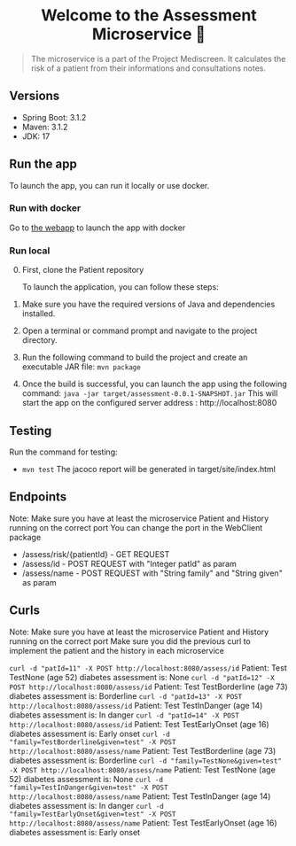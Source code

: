 <h1 align="center">Welcome to the Assessment Microservice 👋</h1>
<p>
</p>

> The microservice is a part of the Project Mediscreen. It calculates the risk of a patient from their informations and consultations notes.

## Versions
- Spring Boot: 3.1.2
- Maven: 3.1.2
- JDK: 17

## Run the app

To launch the app, you can run it locally or use docker.

### Run with docker
Go to [the webapp](https://github.com/hisarandre/Mediscreen-webapp) to launch the app with docker

### Run local

0. First, clone the Patient repository

   To launch the application, you can follow these steps:

1. Make sure you have the required versions of Java and dependencies installed.
2. Open a terminal or command prompt and navigate to the project directory.
3. Run the following command to build the project and create an executable JAR file:
   ` mvn package `
4. Once the build is successful, you can launch the app using the following command:
   ` java -jar target/assessment-0.0.1-SNAPSHOT.jar `
   This will start the app on the configured server address : http://localhost:8080

## Testing

Run the command for testing:
- `mvn test`
The jacoco report will be generated in target/site/index.html


## Endpoints
Note:
Make sure you have at least the microservice Patient and History running on the correct port
You can change the port in the WebClient package

- /assess/risk/{patientId} - GET REQUEST
- /assess/id  - POST REQUEST with "Integer patId" as param
- /assess/name  - POST REQUEST with "String family" and "String given" as param

## Curls
Note:
Make sure you have at least the microservice Patient and History running on the correct port
Make sure you did the previous curl to implement the patient and the history in each microservice

`curl -d "patId=11" -X POST http://localhost:8080/assess/id`
Patient: Test TestNone (age 52) diabetes assessment is: None
`curl -d "patId=12" -X POST http://localhost:8080/assess/id`
Patient: Test TestBorderline (age 73) diabetes assessment is: Borderline
`curl -d "patId=13" -X POST http://localhost:8080/assess/id`
Patient: Test TestInDanger (age 14) diabetes assessment is: In danger
`curl -d "patId=14" -X POST http://localhost:8080/assess/id`
Patient: Test TestEarlyOnset (age 16) diabetes assessment is: Early onset
`curl -d "family=TestBorderline&given=test" -X POST http://localhost:8080/assess/name`
Patient: Test TestBorderline (age 73) diabetes assessment is: Borderline
`curl -d "family=TestNone&given=test" -X POST http://localhost:8080/assess/name`
Patient: Test TestNone (age 52) diabetes assessment is: None
`curl -d "family=TestInDanger&given=test" -X POST http://localhost:8080/assess/name`
Patient: Test TestInDanger (age 14) diabetes assessment is: In danger
`curl -d "family=TestEarlyOnset&given=test" -X POST http://localhost:8080/assess/name`
Patient: Test TestEarlyOnset (age 16) diabetes assessment is: Early onset